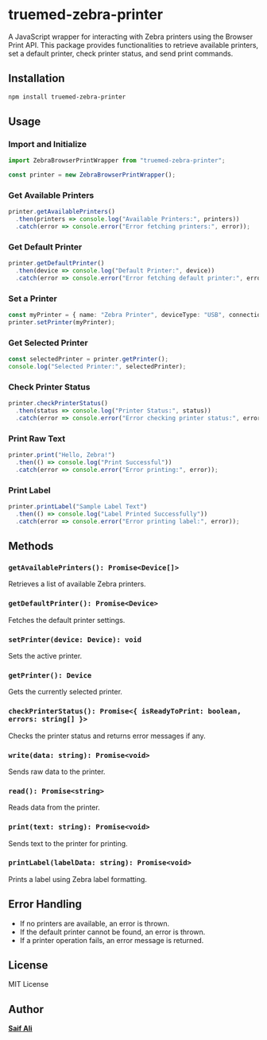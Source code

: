 # truemed-zebra-printer

A JavaScript wrapper for interacting with Zebra printers using the Browser Print API. This package provides functionalities to retrieve available printers, set a default printer, check printer status, and send print commands.

## Installation

```sh
npm install truemed-zebra-printer
```

## Usage

### Import and Initialize

```typescript
import ZebraBrowserPrintWrapper from "truemed-zebra-printer";

const printer = new ZebraBrowserPrintWrapper();
```

### Get Available Printers

```typescript
printer.getAvailablePrinters()
  .then(printers => console.log("Available Printers:", printers))
  .catch(error => console.error("Error fetching printers:", error));
```

### Get Default Printer

```typescript
printer.getDefaultPrinter()
  .then(device => console.log("Default Printer:", device))
  .catch(error => console.error("Error fetching default printer:", error));
```

### Set a Printer

```typescript
const myPrinter = { name: "Zebra Printer", deviceType: "USB", connection: "USB", uid: "12345", provider: "Zebra", manufacturer: "Zebra Technologies", version: 0 };
printer.setPrinter(myPrinter);
```

### Get Selected Printer

```typescript
const selectedPrinter = printer.getPrinter();
console.log("Selected Printer:", selectedPrinter);
```

### Check Printer Status

```typescript
printer.checkPrinterStatus()
  .then(status => console.log("Printer Status:", status))
  .catch(error => console.error("Error checking printer status:", error));
```

### Print Raw Text

```typescript
printer.print("Hello, Zebra!")
  .then(() => console.log("Print Successful"))
  .catch(error => console.error("Error printing:", error));
```

### Print Label

```typescript
printer.printLabel("Sample Label Text")
  .then(() => console.log("Label Printed Successfully"))
  .catch(error => console.error("Error printing label:", error));
```

## Methods

### `getAvailablePrinters(): Promise<Device[]>`
Retrieves a list of available Zebra printers.

### `getDefaultPrinter(): Promise<Device>`
Fetches the default printer settings.

### `setPrinter(device: Device): void`
Sets the active printer.

### `getPrinter(): Device`
Gets the currently selected printer.

### `checkPrinterStatus(): Promise<{ isReadyToPrint: boolean, errors: string[] }>`
Checks the printer status and returns error messages if any.

### `write(data: string): Promise<void>`
Sends raw data to the printer.

### `read(): Promise<string>`
Reads data from the printer.

### `print(text: string): Promise<void>`
Sends text to the printer for printing.

### `printLabel(labelData: string): Promise<void>`
Prints a label using Zebra label formatting.

## Error Handling
- If no printers are available, an error is thrown.
- If the default printer cannot be found, an error is thrown.
- If a printer operation fails, an error message is returned.

## License
MIT License

## Author
**[Saif Ali](https://github.com/SAIF-git903)**